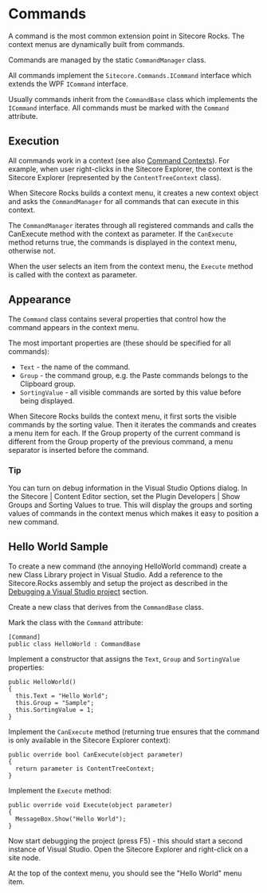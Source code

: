 # Commands 
A command is the most common extension point in Sitecore Rocks. The context menus are dynamically built from commands.

Commands are managed by the static ```CommandManager``` class.

All commands implement the ```Sitecore.Commands.ICommand``` interface which extends the WPF ```ICommand``` interface. 

Usually commands inherit from the ```CommandBase``` class which implements the ```ICommand``` interface.
All commands must be marked with the ```Command``` attribute.

## Execution
All commands work in a context (see also [Command Contexts](CommandContexts.md)). For example, when user right-clicks in the Sitecore Explorer, the context is the Sitecore Explorer (represented by the ```ContentTreeContext``` class).

When Sitecore Rocks builds a context menu, it creates a new context object and asks the ```CommandManager``` for all commands that can execute in this context.

The ```CommandManager``` iterates through all registered commands and calls the CanExecute method with the context as parameter. If the ```CanExecute``` method returns true, the commands is displayed in the context menu, otherwise not.

When the user selects an item from the context menu, the ```Execute``` method is called with the context as parameter.

## Appearance
The ```Command``` class contains several properties that control how the command appears in the context menu.

The most important properties are (these should be specified for all commands):
* ```Text``` - the name of the command.
* ```Group``` - the command group, e.g. the Paste commands belongs to the Clipboard group.
* ```SortingValue``` - all visible commands are sorted by this value before being displayed.

When Sitecore Rocks builds the context menu, it first sorts the visible commands by the sorting value. Then it iterates the commands and creates a menu item for each. If the Group property of the current command is different from the Group property of the previous command, a menu separator is inserted before the command.

### Tip
You can turn on debug information in the Visual Studio Options dialog. In the Sitecore | Content Editor section, set the Plugin Developers | Show Groups and Sorting Values to true. This will display the groups and sorting values of commands in the context menus which makes it easy to position a new command.

## Hello World Sample
To create a new command (the annoying HelloWorld command) create a new Class Library project in Visual Studio. Add a reference to the Sitecore.Rocks assembly and setup the project as described in the [Debugging a Visual Studio project](DebuggingVisualStudioProject.md) section.

Create a new class that derives from the ```CommandBase``` class.

Mark the class with the ```Command``` attribute:

```
[Command]
public class HelloWorld : CommandBase
```

Implement a constructor that assigns the ```Text```, ```Group``` and ```SortingValue``` properties:

```
public HelloWorld()
{
  this.Text = "Hello World";
  this.Group = "Sample";
  this.SortingValue = 1;
}
```

Implement the ```CanExecute``` method (returning true ensures that the command is only available in the Sitecore Explorer context):

```
public override bool CanExecute(object parameter)
{
  return parameter is ContentTreeContext;
}
```

Implement the ```Execute``` method:

```
public override void Execute(object parameter)
{
  MessageBox.Show("Hello World");
}
```

Now start debugging the project (press F5) - this should start a second instance of Visual Studio. Open the Sitecore Explorer and right-click on a site node.

At the top of the context menu, you should see the "Hello World" menu item.